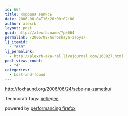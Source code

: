 ```yaml
---
id: 664
title: хорошая запись
date: 2006-08-04T16:26:00+02:00
author: alexrb
layout: post
guid: http://alexrb.name/?p=664
permalink: /2006/08/horoshaya-zapys/
lj_itemid:
  - "659"
lj_permalink:
  - http://alexrb-aka-ral.livejournal.com/168827.html
post_views_count:
  - "4"
categories:
  - Lost-and-found
---
```

<http://foxhaund.org/2006/06/24/sebe-na-zametku/>

Technorati Tags: <a href="http://technorati.com/tag/%D0%BB%D0%B5%D0%B1%D0%B5%D0%B4%D0%B5%D0%B2" rel="tag">лебедев</a>

<p class="poweredbyperformancing">
  powered by <a href="http://performancing.com/firefox">performancing firefox</a>
</p>